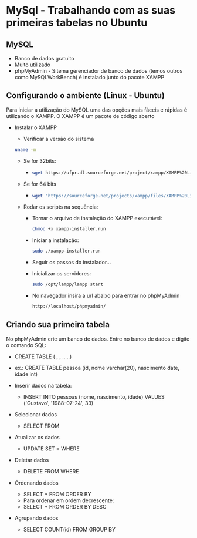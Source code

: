 # MySql - Trabalhando com as suas primeiras tabelas no Ubuntu

## MySQL

- Banco de dados gratuito
- Muito utilizado
- phpMyAdmin - Sitema gerenciador de banco de dados (temos outros como MySQLWorkBench) é instalado junto do pacote XAMPP 



## Configurando o ambiente (Linux - Ubuntu)

Para iniciar a utilização do MySQL uma das opções mais fáceis e rápidas é utilizando o XAMPP. O XAMPP é um pacote de código aberto

- Instalar o XAMPP

  - Verificar a versão do sistema 

  ```bash
  uname -m
  ```

  - Se for 32bits:

    - ```bash
      wget https://ufpr.dl.sourceforge.net/project/xampp/XAMPP%20Linux/7.4.11/xampp-linux-7.4.11-0-installer.run -O xampp-installer.run
      ```

  - Se for 64 bits

    - ```bash
      wget "https://sourceforge.net/projects/xampp/files/XAMPP%20Linux/7.4.22/xampp-linux-x64-7.4.22-0-installer.run/download" -O xampp-installer.run
      ```

  - Rodar os scripts na sequência:

    - Tornar o arquivo de instalação do XAMPP executável:

      ```bash
      chmod +x xampp-installer.run
      ```

    - Iniciar a instalação:

      ```bash
      sudo ./xampp-installer.run
      ```

    - Seguir os passos do instalador...

    - Inicializar os servidores:

      ```bash
      sudo /opt/lampp/lampp start
      ```

    - No navegador insira a url abaixo para entrar no phpMyAdmin

      ```bash
      http://localhost/phpmyadmin/
      ```

      

##  Criando sua primeira tabela

No phpMyAdmin crie um banco de dados. Entre no banco de dados e digite o comando SQL:

-  CREATE TABLE <nome da tabela> (<nome da coluna> <tipo>, <nome da colina> <tipo>, .....)
  - ex.: CREATE TABLE pessoa (id, nome varchar(20), nascimento date, idade int)
- Inserir dados na tabela:
  - INSERT INTO pessoas (nome, nascimento, idade) VALUES ('Gustavo', '1988-07-24', 33)
- Selecionar dados
  - SELECT <coluna> FROM <tabela>
- Atualizar os dados
  - UPDATE <tabela> SET <coluna>  = <valor a ser atualizado> WHERE <condicao>

- Deletar dados
  - DELETE FROM <tabela> WHERE <condicao>
- Ordenando dados
  - SELECT * FROM <tabela> ORDER BY <coluna>
  - Para ordenar em ordem decrescente:
  - SELECT * FROM <tabela> ORDER BY <coluna> DESC
- Agrupando dados
  - SELECT  COUNT(id) FROM <tabela> GROUP BY <coluna>